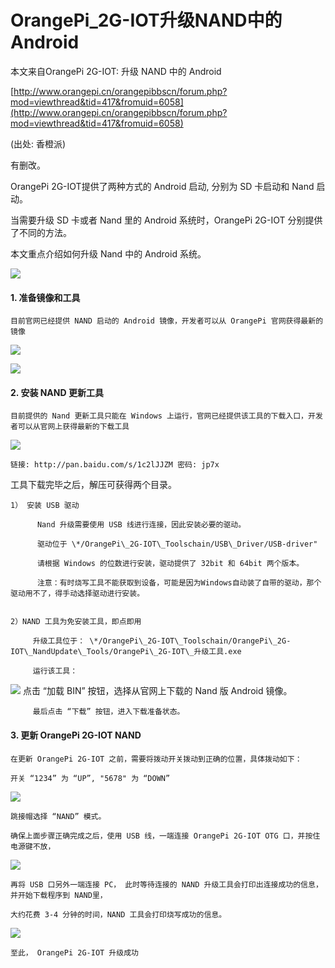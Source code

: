 # OrangePi\_2G-IOT升级NAND中的Android

本文来自OrangePi 2G-IOT: 升级 NAND 中的 Android

[http://www.orangepi.cn/orangepibbscn/forum.php?mod=viewthread&tid=417&fromuid=6058](http://www.orangepi.cn/orangepibbscn/forum.php?mod=viewthread&tid=417&fromuid=6058)

\(出处: 香橙派\)

有删改。

OrangePi 2G-IOT提供了两种方式的 Android 启动, 分别为 SD 卡启动和 Nand 启动。

当需要升级 SD 卡或者 Nand 里的 Android 系统时，OrangePi 2G-IOT 分别提供了不同的方法。

本文重点介绍如何升级 Nand 中的 Android 系统。

![](/assets/164523usr9re8o7wntprei.png)

#### 1. 准备镜像和工具

```
目前官网已经提供 NAND 启动的 Android 镜像，开发者可以从 OrangePi 官网获得最新的镜像
```

![](/assets/12545.png)

![](/assets/afe23.png)

#### 2. 安装 NAND 更新工具

```
目前提供的 Nand 更新工具只能在 Windows 上运行，官网已经提供该工具的下载入口，开发者可以从官网上获得最新的下载工具
```

![](/assets/sgddsg324.png)

```
链接: http://pan.baidu.com/s/1c2lJJZM 密码: jp7x
```

工具下载完毕之后，解压可获得两个目录。

```
1） 安装 USB 驱动

      Nand 升级需要使用 USB 线进行连接，因此安装必要的驱动。

      驱动位于 \*/OrangePi\_2G-IOT\_Toolschain/USB\_Driver/USB-driver"

      请根据 Windows 的位数进行安装，驱动提供了 32bit 和 64bit 两个版本。

      注意：有时烧写工具不能获取到设备，可能是因为Windows自动装了自带的驱动，那个驱动用不了，得手动选择驱动进行安装。  


2）NAND 工具为免安装工具，即点即用

     升级工具位于： \*/OrangePi\_2G-IOT\_Toolschain/OrangePi\_2G-IOT\_NandUpdate\_Tools/OrangePi\_2G-IOT\_升级工具.exe

     运行该工具：
```

![](/assets/165619fb6dki6knbgxgg2s.png)         点击 “加载 BIN” 按钮，选择从官网上下载的 Nand 版 Android 镜像。

```
     最后点击 “下载” 按钮，进入下载准备状态。
```

#### 3. 更新 OrangePi 2G-IOT NAND

```
在更新 OrangePi 2G-IOT 之前，需要将拨动开关拨动到正确的位置，具体拨动如下：

开关 “1234” 为 “UP”, "5678" 为 “DOWN”
```

![](/assets/170031ijxon0g890oxgo0i.png)

```
跳接帽选择 “NAND” 模式。

确保上面步骤正确完成之后，使用 USB 线，一端连接 OrangePi 2G-IOT OTG 口，并按住电源键不放，
```

![](/assets/170638vcvvpqq0ec11oi17.png)

```
再将 USB 口另外一端连接 PC， 此时等待连接的 NAND 升级工具会打印出连接成功的信息，并开始下载程序到 NAND里，

大约花费 3-4 分钟的时间，NAND 工具会打印烧写成功的信息。
```

![](/assets/170609x4an40488uur1l77.png)

```
至此， OrangePi 2G-IOT 升级成功
```



